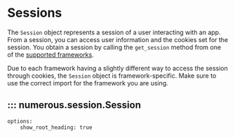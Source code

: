 # Sessions

The `Session` object represents a session of a user interacting with an app. From a session, you can access user information and the cookies set for the session. You obtain a session by calling the `get_session` method from one of the [supported frameworks](frameworks.md).

Due to each framework having a slightly different way to access the session through cookies, the `Session` object is framework-specific. Make sure to use the correct import for the framework you are using.

## ::: numerous.session.Session
    options:
        show_root_heading: true
